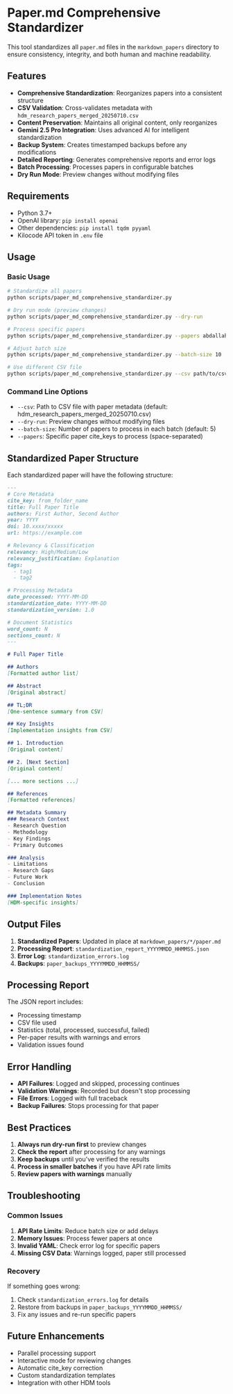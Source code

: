 # Paper.md Comprehensive Standardizer

This tool standardizes all `paper.md` files in the `markdown_papers` directory to ensure consistency, integrity, and both human and machine readability.

## Features

- **Comprehensive Standardization**: Reorganizes papers into a consistent structure
- **CSV Validation**: Cross-validates metadata with `hdm_research_papers_merged_20250710.csv`
- **Content Preservation**: Maintains all original content, only reorganizes
- **Gemini 2.5 Pro Integration**: Uses advanced AI for intelligent standardization
- **Backup System**: Creates timestamped backups before any modifications
- **Detailed Reporting**: Generates comprehensive reports and error logs
- **Batch Processing**: Processes papers in configurable batches
- **Dry Run Mode**: Preview changes without modifying files

## Requirements

- Python 3.7+
- OpenAI library: `pip install openai`
- Other dependencies: `pip install tqdm pyyaml`
- Kilocode API token in `.env` file

## Usage

### Basic Usage
```bash
# Standardize all papers
python scripts/paper_md_comprehensive_standardizer.py

# Dry run mode (preview changes)
python scripts/paper_md_comprehensive_standardizer.py --dry-run

# Process specific papers
python scripts/paper_md_comprehensive_standardizer.py --papers abdallah_2021 ai_2025

# Adjust batch size
python scripts/paper_md_comprehensive_standardizer.py --batch-size 10

# Use different CSV file
python scripts/paper_md_comprehensive_standardizer.py --csv path/to/csv
```

### Command Line Options

- `--csv`: Path to CSV file with paper metadata (default: hdm_research_papers_merged_20250710.csv)
- `--dry-run`: Preview changes without modifying files
- `--batch-size`: Number of papers to process in each batch (default: 5)
- `--papers`: Specific paper cite_keys to process (space-separated)

## Standardized Paper Structure

Each standardized paper will have the following structure:

```markdown
---
# Core Metadata
cite_key: from_folder_name
title: Full Paper Title
authors: First Author, Second Author
year: YYYY
doi: 10.xxxx/xxxxx
url: https://example.com

# Relevancy & Classification
relevancy: High/Medium/Low
relevancy_justification: Explanation
tags:
  - tag1
  - tag2

# Processing Metadata
date_processed: YYYY-MM-DD
standardization_date: YYYY-MM-DD
standardization_version: 1.0

# Document Statistics
word_count: N
sections_count: N
---

# Full Paper Title

## Authors
[Formatted author list]

## Abstract
[Original abstract]

## TL;DR
[One-sentence summary from CSV]

## Key Insights
[Implementation insights from CSV]

## 1. Introduction
[Original content]

## 2. [Next Section]
[Original content]

[... more sections ...]

## References
[Formatted references]

## Metadata Summary
### Research Context
- Research Question
- Methodology
- Key Findings
- Primary Outcomes

### Analysis
- Limitations
- Research Gaps
- Future Work
- Conclusion

### Implementation Notes
[HDM-specific insights]
```

## Output Files

1. **Standardized Papers**: Updated in place at `markdown_papers/*/paper.md`
2. **Processing Report**: `standardization_report_YYYYMMDD_HHMMSS.json`
3. **Error Log**: `standardization_errors.log`
4. **Backups**: `paper_backups_YYYYMMDD_HHMMSS/`

## Processing Report

The JSON report includes:
- Processing timestamp
- CSV file used
- Statistics (total, processed, successful, failed)
- Per-paper results with warnings and errors
- Validation issues found

## Error Handling

- **API Failures**: Logged and skipped, processing continues
- **Validation Warnings**: Recorded but doesn't stop processing
- **File Errors**: Logged with full traceback
- **Backup Failures**: Stops processing for that paper

## Best Practices

1. **Always run dry-run first** to preview changes
2. **Check the report** after processing for any warnings
3. **Keep backups** until you've verified the results
4. **Process in smaller batches** if you have API rate limits
5. **Review papers with warnings** manually

## Troubleshooting

### Common Issues

1. **API Rate Limits**: Reduce batch size or add delays
2. **Memory Issues**: Process fewer papers at once
3. **Invalid YAML**: Check error log for specific papers
4. **Missing CSV Data**: Warnings logged, paper still processed

### Recovery

If something goes wrong:
1. Check `standardization_errors.log` for details
2. Restore from backups in `paper_backups_YYYYMMDD_HHMMSS/`
3. Fix any issues and re-run specific papers

## Future Enhancements

- Parallel processing support
- Interactive mode for reviewing changes
- Automatic cite_key correction
- Custom standardization templates
- Integration with other HDM tools